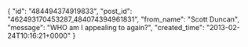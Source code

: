  {
   "id": "484494374919833",
   "post_id": "462493170453287_484074394961831",
   "from_name": "Scott Duncan",
   "message": "WHO am I appealing to again?",
   "created_time": "2013-02-24T10:16:21+0000"
 }
